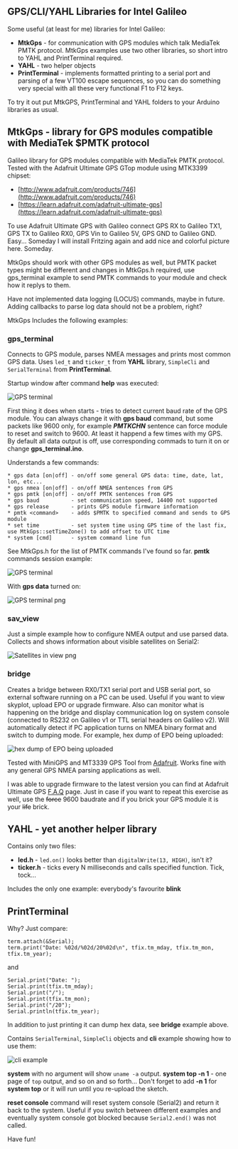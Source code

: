 ## GPS/CLI/YAHL Libraries for Intel Galileo
Some useful (at least for me) libraries for Intel Galileo:

* **MtkGps** - for communication with GPS modules which talk MediaTek PMTK protocol. MtkGps examples use two other libraries, so short intro  to YAHL and PrintTerminal required.   
* **YAHL** - two helper objects
* **PrintTerminal** - implements formatted printing to a serial port and parsing of a few VT100 escape sequences, so you can do something very special with all these very functional F1 to F12 keys. 

To try it out put MtkGPS, PrintTerminal and YAHL folders to your Arduino libraries as usual.
 
## MtkGps - library for GPS modules compatible with MediaTek $PMTK protocol 
Galileo library for GPS modules compatible with MediaTek PMTK protocol. Tested with the Adafruit Ultimate GPS GTop module using MTK3399 chipset:

* [http://www.adafruit.com/products/746](http://www.adafruit.com/products/746)
* [https://learn.adafruit.com/adafruit-ultimate-gps](https://learn.adafruit.com/adafruit-ultimate-gps)

To use Adafruit Ultimate GPS with Galileo connect GPS RX to Galileo TX1, GPS TX to Galileo RX0, GPS Vin to Galileo 5V, GPS GND to Galileo GND. Easy... Someday I will install Fritzing again and add nice and colorful picture here. Someday. 

MtkGps should work with other GPS modules as well, but PMTK packet types might be different and changes in MtkGps.h required, use gps_terminal example to send PMTK commands to your module and check how it replys to them.

Have not implemented data logging (LOCUS) commands, maybe in future. Adding callbacks to parse log data should not be a problem, right?

MtkGps Includes the following examples:
### gps_terminal
Connects to GPS module, parses NMEA messages and prints most common GPS data. Uses `led_t` and `ticker_t` from **YAHL** library, `SimpleCli` and `SerialTerminal` from **PrintTerminal**.

Startup window after command **help** was executed:

![GPS terminal](http://achilikin.com/github/Gps_terminal.png)

First thing it does when starts - tries to detect current baud rate of the GPS module. You can always change it with **gps baud** command, but some packets like 9600 only, for example ***PMTKCHN*** sentence can force module to reset and switch to 9600. At least it happend a few times with my GPS. By default all data output is off, use corresponding commads to turn it on or change **gps_terminal.ino**.

Understands a few commands:

    * gps data [on|off] - on/off some general GPS data: time, date, lat, lon, etc...
    * gps nmea [on|off] - on/off NMEA sentences from GPS
    * gps pmtk [on|off] - on/off PMTK sentences from GPS
    * gps baud          - set communication speed, 14400 not supported
    * gps release       - prints GPS module firmware information
    * pmtk <command>    - adds $PMTK to specified command and sends to GPS module
    * set time          - set system time using GPS time of the last fix, use MtkGps::setTimeZone() to add offset to UTC time
    * system [cmd]      - system command line fun


See MtkGps.h for the list of PMTK commands I've found so far. **pmtk** commands session example: 

![GPS terminal](http://achilikin.com/github/Gps_term_pmtk.png)

With **gps data** turned on:

![GPS terminal png](http://achilikin.com/github/gps_term_data.png)

### sav_view
Just a simple example how to configure NMEA output and use parsed data. Collects and shows information about visible satellites on Serial2:

![Satellites in view png](http://achilikin.com/github/sat_view.png)  

### bridge
Creates a bridge between RX0/TX1 serial port and USB serial port, so external software running on a PC can be used. Useful if you want to view skyplot, upload EPO or upgrade firmware. Also can monitor what is happening on the bridge and display communication log on system console (connected to RS232 on Galileo v1 or TTL serial headers on Galileo v2).
Will automatically detect if PC application turns on NMEA binary format and switch to dumping mode. For example, hex dump of EPO being uploaded:  

![hex dump of EPO being uploaded](http://achilikin.com/github/Bridge.png)

Tested with MiniGPS and MT3339 GPS Tool from [Adafruit](https://learn.adafruit.com/adafruit-ultimate-gps/downloads-and-resources). Works fine with any general GPS NMEA parsing applications as well. 

I was able to upgrade firmware to the latest version you can find at Adafruit Ultimate GPS [F.A.Q](https://learn.adafruit.com/adafruit-ultimate-gps/faq) page. Just in case if you want to repeat this exercise as well, use the ~~force~~ 9600 baudrate and if you brick your GPS module it is your ~~life~~ brick. 

## YAHL - yet another helper library
Contains only two files: 

* **led.h** - `led.on()` looks better than `digitalWrite(13, HIGH)`, isn't it?
* **ticker.h** - ticks every N milliseconds and calls specified function. Tick, tock...

Includes the only one example: everybody's favourite **blink** 

## PrintTerminal
Why? Just compare:

```
term.attach(&Serial);
term.print("Date: %02d/%02d/20%02d\n", tfix.tm_mday, tfix.tm_mon, tfix.tm_year);
```

and

```
Serial.print("Date: ");
Serial.print(tfix.tm_mday);
Serial.print("/");
Serial.print(tfix.tm_mon);
Serial.print("/20");
Serial.println(tfix.tm_year);
```

In addition to just printing it can dump hex data, see **bridge** example above.

Contains `SerialTerminal`, `SimpleCli` objects and **cli** example showing how to use them:

![cli example](http://achilikin.com/github/cli.png)

**system** with no argument will show `uname -a` output. **system top -n 1** - one page of `top` output, and so on and so forth... Don't forget to add **-n 1** for **system top** or it will run until you re-upload the sketch. 

**reset console** command will reset system console (Serial2) and return it back to the system. Useful if you switch between different examples and eventually system console got blocked because `Serial2.end()` was not called.

Have fun!
